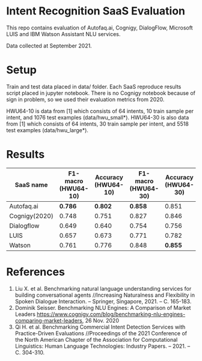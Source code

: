 # Intent Recognition SaaS Evaluation

This repo contains evaluation of Autofaq.ai, Cognigy, DialogFlow, Microsoft LUIS and IBM Watson Assistant NLU services.

Data collected at September 2021.

# Setup

Train and test data placed in data/ folder.
Each SaaS reproduce results script placed in jupyter notebook.
There is no Cognigy notebook because of sign in problem, so we used their evaluation metrics from 2020.

HWU64-10 is data from [1] which consists of 64 intents, 10 train sample per intent, and 1076 test examples (data/hwu_small*).
HWU64-30 is also data from [1] which consists of 64 intents, 30 train sample per intent, and 5518 test examples (data/hwu_large*).

# Results

| SaaS name       | F1-macro (HWU64-10)  | Accuracy (HWU64-10)  | F1-macro (HWU64-30)  | Accuracy (HWU64-30)  | Response time (sec.) per query |
| --------------- | -------------------- | -------------------- | -------------------- | -------------------- | ------------------------ |
| Autofaq.ai      | **0.786**                | **0.802**                | **0.858**                | 0.851                | 0.270+-0.035             |
| Cognigy(2020)   | 0.748                | 0.751                | 0.827                | 0.846                | no data                  |
| Dialogflow      | 0.649                | 0.640                | 0.754                | 0.756                | 0.273+-0.033             |
| LUIS            | 0.657                | 0.673                | 0.771                | 0.782                | 0.314+-0.053             |
| Watson          | 0.761                | 0.776                | 0.848                | **0.855**                | **0.180+-0.036**             |


# References

1. Liu X. et al. Benchmarking natural language understanding services for building conversational agents //Increasing Naturalness and Flexibility in Spoken Dialogue Interaction. – Springer, Singapore, 2021. – С. 165-183.
2. Dominik Seisser. Benchmarking NLU Engines: A Comparison of Market Leaders https://www.cognigy.com/blog/benchmarking-nlu-engines-comparing-market-leaders, 26 Nov. 2020
3. Qi H. et al. Benchmarking Commercial Intent Detection Services with Practice-Driven Evaluations //Proceedings of the 2021 Conference of the North American Chapter of the Association for Computational Linguistics: Human Language Technologies: Industry Papers. – 2021. – С. 304-310.
